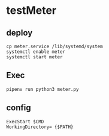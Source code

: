 # testMeter

## deploy
```
cp meter.service /lib/systemd/system
systemctl enable meter
systemctl start meter
```

## Exec
```
pipenv run python3 meter.py
```

## config
```
ExecStart $CMD
WorkingDirectory= {$PATH}
```
